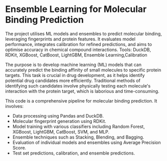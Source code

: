 # Ensemble Learning for Molecular Binding Prediction

The project utilises ML models and ensembles to predict molecular binding, leveraging fingerprints and protein features. It evaluates model performance, integrates calibration for refined predictions, and aims to optimise accuracy in chemical compound interactions. Tools: DuckDB, RDKit, XGBoost, CatBoost, LightGBM, Ensemble Learning,Calibration

The purpose is to develop machine learning (ML) models that can accurately predict the binding affinity of small molecules to specific protein targets. This task is crucial in drug development, as it helps identify potential drug candidates more efficiently. Traditional methods of identifying such candidates involve physically testing each molecule's interaction with the protein target, which is laborious and time-consuming.


This code is a comprehensive pipeline for molecular binding prediction. It involves:

- Data processing using Pandas and DuckDB.
- Molecular fingerprint generation using RDKit.
- Model training with various classifiers including Random Forest, XGBoost, LightGBM, CatBoost, SVM, and MLP.
- Ensemble techniques such as Stacking, Blending, and Bagging.
- Evaluation of individual models and ensembles using Average Precision Score.
- Test set predictions, calibration, and ensemble predictions.

